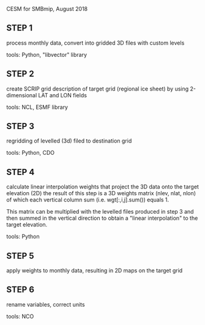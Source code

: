 CESM for SMBmip, August 2018

STEP 1
------
   process monthly data, convert into gridded 3D files with custom levels

   tools: Python, "libvector" library

STEP 2
------
   create SCRIP grid description of target grid (regional ice sheet)
   by using 2-dimensional LAT and LON fields

   tools: NCL, ESMF library

STEP 3
------
   regridding of levelled (3d) filed to destination grid

   tools: Python, CDO

STEP 4
------
   calculate linear interpolation weights that project the 3D data onto the target elevation (2D)
   the result of this step is a 3D weights matrix (nlev, nlat, nlon) of which each vertical column 
   sum (i.e. wgt[:,i,j].sum()) equals 1.
   
   This matrix can be multiplied with the levelled files produced in step 3 and then summed in the 
   vertical direction to obtain a "linear interpolation" to the target elevation.

   tools: Python

STEP 5
------
   apply weights to monthly data, resulting in 2D maps on the target grid

STEP 6
------
   rename variables, correct units

   tools: NCO
